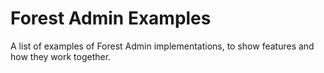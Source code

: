 # Forest Admin Examples
A list of examples of Forest Admin implementations, to show features and how they work together.
